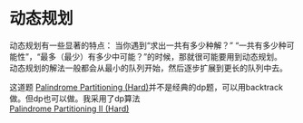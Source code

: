 # 动态规划

动态规划有一些显著的特点：
当你遇到“求出一共有多少种解？” “一共有多少种可能性”，“最多（最少）有多少中可能？”的时候，那就很可能要用到动态规划。<br>
动态规划的解法一般都会从最小的队列开始，然后逐步扩展到更长的队列中去。 <p>

这道题
<a href="src/1-500/131">Palindrome Partitioning (Hard)</a>并不是经典的dp题，可以用backtrack做。但dp也可以做。我采用了dp算法<br>
<a href="src/1-500/132">Palindrome Partitioning II (Hard)</a><br>
